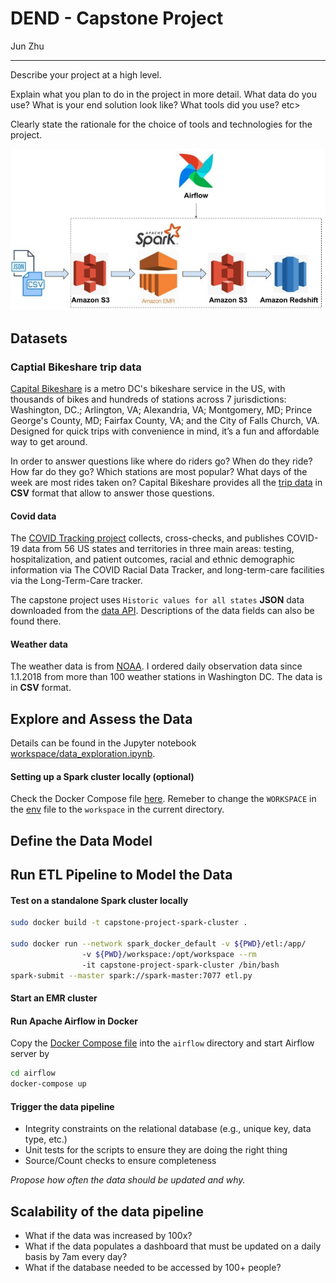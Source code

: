 # DEND - Capstone Project

Jun Zhu
___

Describe your project at a high level.

Explain what you plan to do in the project in more detail. What data do you use? What is your end solution look like? What tools did you use? etc>

Clearly state the rationale for the choice of tools and technologies for the project.

![](./architecture.jpg)

## Datasets

### Captial Bikeshare trip data

[Capital Bikeshare](https://www.capitalbikeshare.com/) is a metro DC's 
bikeshare service in the US, with thousands of bikes and hundreds of stations 
across 7 jurisdictions: Washington, DC.; Arlington, VA; Alexandria, VA; 
Montgomery, MD; Prince George's County, MD; Fairfax County, VA; and the City 
of Falls Church, VA. Designed for quick trips with convenience in mind, 
it’s a fun and affordable way to get around.

In order to answer questions like where do riders go? When do they ride? How
far do they go? Which stations are most popular? What days of the week are
most rides taken on? Capital Bikeshare provides all the 
[trip data](https://s3.amazonaws.com/capitalbikeshare-data/index.html) in **CSV**
format that allow to answer those questions.

#### Covid data

The [COVID Tracking project](https://covidtracking.com/) collects, 
cross-checks, and publishes COVID-19 data from 56 US states and territories 
in three main areas: testing, hospitalization, and patient outcomes, 
racial and ethnic demographic information via The COVID Racial Data Tracker, 
and long-term-care facilities via the Long-Term-Care tracker.

The capstone project uses `Historic values for all states` **JSON** data 
downloaded from the [data API](https://covidtracking.com/data/api). 
Descriptions of the data fields can also be found there.

#### Weather data

The weather data is from [NOAA](https://www.ncdc.noaa.gov/cdo-web/). I ordered
daily observation data since 1.1.2018 from more than 100 weather stations in 
Washington DC. The data is in **CSV** format. 

## Explore and Assess the Data

Details can be found in the Jupyter notebook 
[workspace/data_exploration.ipynb](workspace/data_exploration.ipynb).

#### Setting up a Spark cluster locally (optional)

Check the Docker Compose file [here](../dev_envs/spark_docker). Remeber to change
the `WORKSPACE` in the [env](../dev_envs/spark_docker/.env) file to the `workspace`
in the current directory.

## Define the Data Model



## Run ETL Pipeline to Model the Data

#### Test on a standalone Spark cluster locally

```sh
sudo docker build -t capstone-project-spark-cluster .

sudo docker run --network spark_docker_default -v ${PWD}/etl:/app/ 
                -v ${PWD}/workspace:/opt/workspace --rm 
                -it capstone-project-spark-cluster /bin/bash
spark-submit --master spark://spark-master:7077 etl.py
```

#### Start an EMR cluster

#### Run Apache Airflow in Docker

Copy the [Docker Compose file](../dev_envs/airflow_docker/docker-compose.yaml)
into the `airflow` directory and start Airflow server by
```sh
cd airflow
docker-compose up
```

#### Trigger the data pipeline

- Integrity constraints on the relational database (e.g., unique key, data type, etc.)
- Unit tests for the scripts to ensure they are doing the right thing
- Source/Count checks to ensure completeness

*Propose how often the data should be updated and why.*

## Scalability of the data pipeline

- What if the data was increased by 100x? 
- What if the data populates a dashboard that must be updated on a daily basis 
  by 7am every day?
- What if the database needed to be accessed by 100+ people?